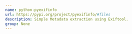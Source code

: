 ```yaml
---
name: python-pyexifinfo
url: https://pypi.org/project/pyexifinfo/#files
description: Simple Metadata extraction using Exiftool.
group: None
---
```

